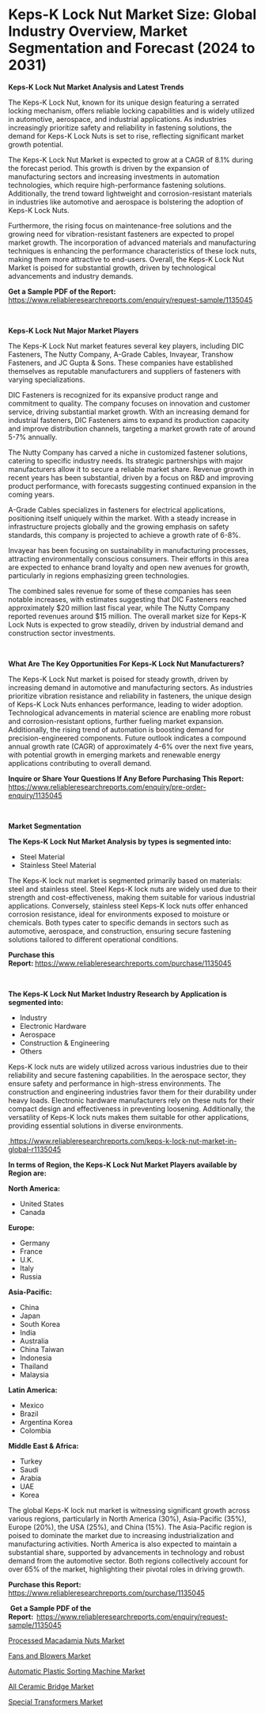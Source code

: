 <p><h1>Keps-K Lock Nut Market Size: Global Industry Overview, Market Segmentation and Forecast (2024 to 2031)</h1></p><p><strong>Keps-K Lock Nut Market Analysis and Latest Trends</strong></p>
<p><p>The Keps-K Lock Nut, known for its unique design featuring a serrated locking mechanism, offers reliable locking capabilities and is widely utilized in automotive, aerospace, and industrial applications. As industries increasingly prioritize safety and reliability in fastening solutions, the demand for Keps-K Lock Nuts is set to rise, reflecting significant market growth potential.</p><p>The Keps-K Lock Nut Market is expected to grow at a CAGR of 8.1% during the forecast period. This growth is driven by the expansion of manufacturing sectors and increasing investments in automation technologies, which require high-performance fastening solutions. Additionally, the trend toward lightweight and corrosion-resistant materials in industries like automotive and aerospace is bolstering the adoption of Keps-K Lock Nuts.</p><p>Furthermore, the rising focus on maintenance-free solutions and the growing need for vibration-resistant fasteners are expected to propel market growth. The incorporation of advanced materials and manufacturing techniques is enhancing the performance characteristics of these lock nuts, making them more attractive to end-users. Overall, the Keps-K Lock Nut Market is poised for substantial growth, driven by technological advancements and industry demands.</p></p>
<p><strong>Get a Sample PDF of the Report:&nbsp;</strong> <a href="https://www.reliableresearchreports.com/enquiry/request-sample/1135045?utm_campaign=28&utm_medium=2&utm_source=Github&utm_content=ia&utm_term=13102024&utm_id=keps-k-lock-nut">https://www.reliableresearchreports.com/enquiry/request-sample/1135045</a></p>
<p>&nbsp;</p>
<p><strong>Keps-K Lock Nut Major Market Players</strong></p>
<p><p>The Keps-K Lock Nut market features several key players, including DIC Fasteners, The Nutty Company, A-Grade Cables, Invayear, Transhow Fasteners, and JC Gupta & Sons. These companies have established themselves as reputable manufacturers and suppliers of fasteners with varying specializations.</p><p>DIC Fasteners is recognized for its expansive product range and commitment to quality. The company focuses on innovation and customer service, driving substantial market growth. With an increasing demand for industrial fasteners, DIC Fasteners aims to expand its production capacity and improve distribution channels, targeting a market growth rate of around 5-7% annually.</p><p>The Nutty Company has carved a niche in customized fastener solutions, catering to specific industry needs. Its strategic partnerships with major manufacturers allow it to secure a reliable market share. Revenue growth in recent years has been substantial, driven by a focus on R&D and improving product performance, with forecasts suggesting continued expansion in the coming years.</p><p>A-Grade Cables specializes in fasteners for electrical applications, positioning itself uniquely within the market. With a steady increase in infrastructure projects globally and the growing emphasis on safety standards, this company is projected to achieve a growth rate of 6-8%.</p><p>Invayear has been focusing on sustainability in manufacturing processes, attracting environmentally conscious consumers. Their efforts in this area are expected to enhance brand loyalty and open new avenues for growth, particularly in regions emphasizing green technologies.</p><p>The combined sales revenue for some of these companies has seen notable increases, with estimates suggesting that DIC Fasteners reached approximately $20 million last fiscal year, while The Nutty Company reported revenues around $15 million. The overall market size for Keps-K Lock Nuts is expected to grow steadily, driven by industrial demand and construction sector investments.</p></p>
<p>&nbsp;</p>
<p><strong>What Are The Key Opportunities For Keps-K Lock Nut Manufacturers?</strong></p>
<p><p>The Keps-K Lock Nut market is poised for steady growth, driven by increasing demand in automotive and manufacturing sectors. As industries prioritize vibration resistance and reliability in fasteners, the unique design of Keps-K Lock Nuts enhances performance, leading to wider adoption. Technological advancements in material science are enabling more robust and corrosion-resistant options, further fueling market expansion. Additionally, the rising trend of automation is boosting demand for precision-engineered components. Future outlook indicates a compound annual growth rate (CAGR) of approximately 4-6% over the next five years, with potential growth in emerging markets and renewable energy applications contributing to overall demand.</p></p>
<p><strong>Inquire or Share Your Questions If Any Before Purchasing This Report:</strong> <a href="https://www.reliableresearchreports.com/enquiry/pre-order-enquiry/1135045?utm_campaign=28&utm_medium=2&utm_source=Github&utm_content=ia&utm_term=13102024&utm_id=keps-k-lock-nut">https://www.reliableresearchreports.com/enquiry/pre-order-enquiry/1135045</a></p>
<p>&nbsp;</p>
<p><strong>Market Segmentation</strong></p>
<p><strong>The Keps-K Lock Nut Market Analysis by types is segmented into:</strong></p>
<p><ul><li>Steel Material</li><li>Stainless Steel Material</li></ul></p>
<p><p>The Keps-K lock nut market is segmented primarily based on materials: steel and stainless steel. Steel Keps-K lock nuts are widely used due to their strength and cost-effectiveness, making them suitable for various industrial applications. Conversely, stainless steel Keps-K lock nuts offer enhanced corrosion resistance, ideal for environments exposed to moisture or chemicals. Both types cater to specific demands in sectors such as automotive, aerospace, and construction, ensuring secure fastening solutions tailored to different operational conditions.</p></p>
<p><strong>Purchase this Report:&nbsp;</strong><a href="https://www.reliableresearchreports.com/purchase/1135045?utm_campaign=28&utm_medium=2&utm_source=Github&utm_content=ia&utm_term=13102024&utm_id=keps-k-lock-nut">https://www.reliableresearchreports.com/purchase/1135045</a></p>
<p>&nbsp;</p>
<p><strong>The Keps-K Lock Nut Market Industry Research by Application is segmented into:</strong></p>
<p><ul><li>Industry</li><li>Electronic Hardware</li><li>Aerospace</li><li>Construction & Engineering</li><li>Others</li></ul></p>
<p><p>Keps-K lock nuts are widely utilized across various industries due to their reliability and secure fastening capabilities. In the aerospace sector, they ensure safety and performance in high-stress environments. The construction and engineering industries favor them for their durability under heavy loads. Electronic hardware manufacturers rely on these nuts for their compact design and effectiveness in preventing loosening. Additionally, the versatility of Keps-K lock nuts makes them suitable for other applications, providing essential solutions in diverse environments.</p></p>
<p><a href="https://www.reliableresearchreports.com/keps-k-lock-nut-market-in-global-r1135045?utm_campaign=28&utm_medium=2&utm_source=Github&utm_content=ia&utm_term=13102024&utm_id=keps-k-lock-nut">&nbsp;https://www.reliableresearchreports.com/keps-k-lock-nut-market-in-global-r1135045</a></p>
<p><strong>In terms of Region, the Keps-K Lock Nut Market Players available by Region are:</strong></p>
<p>
    <p> <strong> North America: </strong>
        <ul>
            <li>United States</li>
            <li>Canada</li>
        </ul>
        </p> 
    <p> <strong> Europe: </strong>
        <ul>
            <li>Germany</li>
            <li>France</li>
            <li>U.K.</li>
            <li>Italy</li>
            <li>Russia</li>
        </ul>
        </p> 
    <p> <strong> Asia-Pacific: </strong>
        <ul>
            <li>China</li>
            <li>Japan</li>
            <li>South Korea</li>
            <li>India</li>
            <li>Australia</li>
            <li>China Taiwan</li>
            <li>Indonesia</li>
            <li>Thailand</li>
            <li>Malaysia</li>
        </ul>
        </p> 
    <p> <strong> Latin America: </strong>
        <ul>
            <li>Mexico</li>
            <li>Brazil</li>
            <li>Argentina Korea</li>
            <li>Colombia</li>
        </ul>
        </p> 
    <p> <strong> Middle East & Africa: </strong>
        <ul>
            <li>Turkey</li>
            <li>Saudi</li>
            <li>Arabia</li>
            <li>UAE</li>
            <li>Korea</li>
        </ul>
    </p>
    </p>
<p><p>The global Keps-K lock nut market is witnessing significant growth across various regions, particularly in North America (30%), Asia-Pacific (35%), Europe (20%), the USA (25%), and China (15%). The Asia-Pacific region is poised to dominate the market due to increasing industrialization and manufacturing activities. North America is also expected to maintain a substantial share, supported by advancements in technology and robust demand from the automotive sector. Both regions collectively account for over 65% of the market, highlighting their pivotal roles in driving growth.</p></p>
<p><strong>Purchase this Report: </strong><a href="https://www.reliableresearchreports.com/purchase/1135045?utm_campaign=28&utm_medium=2&utm_source=Github&utm_content=ia&utm_term=13102024&utm_id=keps-k-lock-nut">https://www.reliableresearchreports.com/purchase/1135045</a></p>
<p>&nbsp;<strong>Get a Sample PDF of the Report:&nbsp;&nbsp;</strong><a href="https://www.reliableresearchreports.com/enquiry/request-sample/1135045?utm_campaign=28&utm_medium=2&utm_source=Github&utm_content=ia&utm_term=13102024&utm_id=keps-k-lock-nut">https://www.reliableresearchreports.com/enquiry/request-sample/1135045</a></p>
<p><strong></strong></p>
<p><p><a href="https://github.com/OrlandoHBarks/Market-Research-Report-List-1/blob/main/processed-macadamia-nuts-market.md?utm_campaign=28&utm_medium=2&utm_source=Github&utm_content=ia&utm_term=13102024&utm_id=keps-k-lock-nut">Processed Macadamia Nuts Market</a></p><p><a href="https://issuu.com/reportprime-2/docs/fans-and-blowers-market-size-2030.p_1e7a9e986f1454?utm_campaign=28&utm_medium=2&utm_source=Github&utm_content=ia&utm_term=13102024&utm_id=keps-k-lock-nut">Fans and Blowers Market</a></p><p><a href="https://github.com/NathanColeman327/Market-Research-Report-List-1/blob/main/automatic-plastic-sorting-machine-market.md?utm_campaign=28&utm_medium=2&utm_source=Github&utm_content=ia&utm_term=13102024&utm_id=keps-k-lock-nut">Automatic Plastic Sorting Machine Market</a></p><p><a href="https://www.linkedin.com/pulse/emerging-technologies-reshaping-all-ceramic-bridge-market-impact-jctcc?utm_campaign=28&utm_medium=2&utm_source=Github&utm_content=ia&utm_term=13102024&utm_id=keps-k-lock-nut">All Ceramic Bridge Market</a></p><p><a href="https://issuu.com/reportprime-2/docs/special-transformers-market-size-20_95bfc45d46215c?utm_campaign=28&utm_medium=2&utm_source=Github&utm_content=ia&utm_term=13102024&utm_id=keps-k-lock-nut">Special Transformers Market</a></p></p>